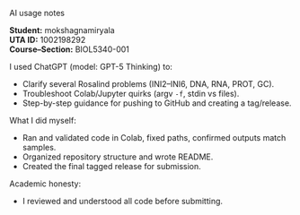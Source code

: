  AI usage notes

**Student:** mokshagnamiryala  
**UTA ID:** 1002198292  
**Course–Section:** BIOL5340-001  

I used ChatGPT (model: GPT-5 Thinking) to:
- Clarify several Rosalind problems (INI2–INI6, DNA, RNA, PROT, GC).
- Troubleshoot Colab/Jupyter quirks (argv `-f`, stdin vs files).
- Step-by-step guidance for pushing to GitHub and creating a tag/release.

What I did myself:
- Ran and validated code in Colab, fixed paths, confirmed outputs match samples.
- Organized repository structure and wrote README.
- Created the final tagged release for submission.

Academic honesty:
- I reviewed and understood all code before submitting.

